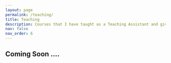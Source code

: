 ```yaml
---
layout: page
permalink: /teaching/
title: Teaching
description: Courses that I have taught as a Teaching Assistant and given lectures on.
nav: false
nav_order: 6
---
```


## Coming Soon ....
